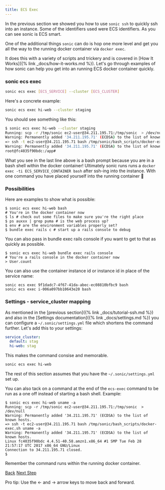 ```yaml
---
title: ECS Exec
---
```


In the previous section we showed you how to use `sonic ssh` to quickly ssh into an instance.  Some of the identifiers used were ECS identifiers.  As you can see sonic is ECS smart.

One of the additional things `sonic` can do is hop one more level and get you all the way to the running docker container via `docker exec`.

It does this with a variety of scripts and trickery and is covered in [How It Works]({% link _docs/how-it-works.md %}).  Let's go through examples of how sonic can help you get into an running ECS docker container quickly.

### sonic ecs exec

```sh
sonic ecs exec [ECS_SERVICE] --cluster [ECS_CLUSTER]
```

Here's a concrete example:

```sh
sonic ecs exec hi-web --cluster staging
```

You should see something like this:

```sh
$ sonic ecs exec hi-web --cluster staging
Running: scp -r /tmp/sonic ec2-user@34.211.195.71:/tmp/sonic  > /dev/null
Warning: Permanently added '34.211.195.71' (ECDSA) to the list of known hosts.
=> ssh -t ec2-user@34.211.195.71 bash /tmp/sonic/bash_scripts/docker-exec.sh
Warning: Permanently added '34.211.195.71' (ECDSA) to the list of known hosts.
root@fc4035f90bdc:/app#
```

What you see in the last line above is a bash prompt because you are in a bash shell within the docker container!  Ultimately sonic runs runs a `docker exec -ti ECS_SERVICE_CONTAINER bash` after ssh-ing into the instance.  With one command you have placed yourself into the running container 🎉

### Possibilities

Here are examples to show what is possible:

```
$ sonic ecs exec hi-web bash
# You're in the docker container now
$ ls # check out some files to make sure you're the right place
$ ps auxxx | grep puma # is the web process up?
$ env # are the environment variables properly set?
$ bundle exec rails c # start up a rails console to debug
```

You can also pass in bundle exec rails console if you want to get to that as quickly as possible.

```
$ sonic ecs exec hi-web bundle exec rails console
# You're a rails console in the docker container now
> User.count
```

You can also use the container instance id or instance id in place of the service name:

```
sonic ecs exec 9f1dadc7-4f67-41da-abec-ec08810bfbc9 bash
sonic ecs exec i-006a097bb10643e20 bash
```

### Settings - service_cluster mapping

As mentioned in the [previous section]({% link _docs/tutorial-ssh.md %}) and also in the [Settings documentation]({% link _docs/settings.md %}) you can configure a `~/.sonic/settings.yml` file which shortens the command further.  Let's add this to your settings:

```yaml
service_cluster:
  default: stag
  hi-web: stag
```

This makes the command consise and memorable.

```sh
sonic ecs exec hi-web
```

The rest of this section assumes that you have the `~/.sonic/settings.yml` set up.

You can also tack on a command at the end of the `ecs-exec` command to be run as a one off instead of starting a bash shell. Example:

```
$ sonic ecs exec hi-web uname -a
Running: scp -r /tmp/sonic ec2-user@34.211.195.71:/tmp/sonic  > /dev/null
Warning: Permanently added '34.211.195.71' (ECDSA) to the list of known hosts.
=> ssh -t ec2-user@34.211.195.71 bash /tmp/sonic/bash_scripts/docker-exec.sh uname -a
Warning: Permanently added '34.211.195.71' (ECDSA) to the list of known hosts.
Linux fc4035f90bdc 4.4.51-40.58.amzn1.x86_64 #1 SMP Tue Feb 28 21:57:17 UTC 2017 x86_64 GNU/Linux
Connection to 34.211.195.71 closed.
$
```

Remember the command runs within the running docker container.

<a id="prev" class="btn btn-basic" href="{% link _docs/tutorial-ssh.md %}">Back</a>
<a id="next" class="btn btn-primary" href="{% link _docs/tutorial-ecs-run.md %}">Next Step</a>
<p class="keyboard-tip">Pro tip: Use the <- and -> arrow keys to move back and forward.</p>
